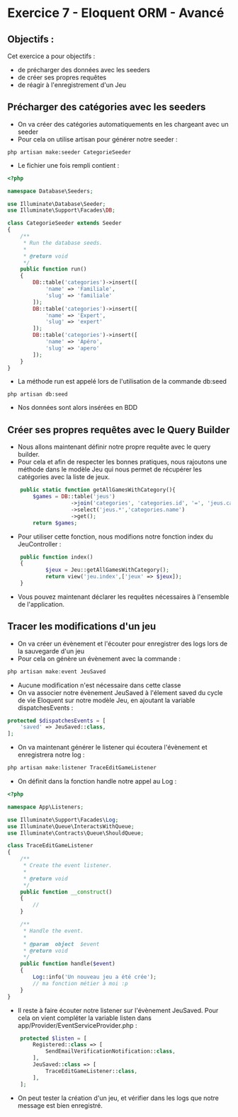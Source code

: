 # Exercice 7 - Eloquent ORM - Avancé

## Objectifs : 

Cet exercice a pour objectifs : 
* de précharger des données avec les seeders
* de créer ses propres requêtes
* de réagir à l'enregistrement d'un Jeu

## Précharger des catégories avec les seeders
* On va créer des catégories automatiquements en les chargeant avec un seeder
* Pour cela on utilise artisan pour générer notre seeder : 
```
php artisan make:seeder CategorieSeeder
```
* Le fichier une fois rempli contient : 
```php
<?php

namespace Database\Seeders;

use Illuminate\Database\Seeder;
use Illuminate\Support\Facades\DB;

class CategorieSeeder extends Seeder
{
    /**
     * Run the database seeds.
     *
     * @return void
     */
    public function run()
    {
        DB::table('categories')->insert([
            'name' => 'Familiale',
            'slug' => 'familiale'
        ]);
        DB::table('categories')->insert([
            'name' => 'Expert',
            'slug' => 'expert'
        ]);
        DB::table('categories')->insert([
            'name' => 'Apéro',
            'slug' => 'apero'
        ]);
    }
}
```
* La méthode run est appelé lors de l'utilisation de la commande db:seed
```
php artisan db:seed
```
* Nos données sont alors insérées en BDD

## Créer ses propres requêtes avec le Query Builder

* Nous allons maintenant définir notre propre requête avec le query builder.
* Pour cela et afin de respecter les bonnes pratiques, nous rajoutons une méthode dans le modèle Jeu qui nous permet de récupérer les catégories avec la liste de jeux.
```php
    public static function getAllGamesWithCategory(){
        $games = DB::table('jeus')
                    ->join('categories', 'categories.id', '=', 'jeus.categorie_id')
                    ->select('jeus.*','categories.name')
                    ->get();
        return $games;
```
* Pour utiliser cette fonction, nous modifions notre fonction index du JeuController : 
```php
    public function index()
    {
            $jeux = Jeu::getAllGamesWithCategory();
            return view('jeu.index',['jeux' => $jeux]);
    }
```
* Vous pouvez maintenant déclarer les requêtes nécessaires à l'ensemble de l'application.

## Tracer les modifications d'un jeu

* On va créer un évènement et l'écouter pour enregistrer des logs lors de la sauvegarde d'un jeu 
* Pour cela on génère un évènement avec la commande : 
```php
php artisan make:event JeuSaved
```
* Aucune modification n'est nécessaire dans cette classe
* On va associer notre évènement JeuSaved à l'élement saved du cycle de vie Eloquent sur notre modèle Jeu, en ajoutant la variable dispatchesEvents :
```php
protected $dispatchesEvents = [
    'saved' => JeuSaved::class,
];
```
* On va maintenant générer le listener qui écoutera l'évènement et enregistrera notre log : 
```php
php artisan make:listener TraceEditGameListener
```
* On définit dans la fonction handle notre appel au Log : 
```php
<?php

namespace App\Listeners;

use Illuminate\Support\Facades\Log;
use Illuminate\Queue\InteractsWithQueue;
use Illuminate\Contracts\Queue\ShouldQueue;

class TraceEditGameListener
{
    /**
     * Create the event listener.
     *
     * @return void
     */
    public function __construct()
    {
        //
    }

    /**
     * Handle the event.
     *
     * @param  object  $event
     * @return void
     */
    public function handle($event)
    {
        Log::info('Un nouveau jeu a été crée');
        // ma fonction métier à moi :p 
    }
}
```
* Il reste à faire écouter notre listener sur l'évènement JeuSaved. Pour cela on vient compléter la variable listen dans app/Provider/EventServiceProvider.php : 
```php
    protected $listen = [
        Registered::class => [
            SendEmailVerificationNotification::class,
        ],
        JeuSaved::class => [
            TraceEditGameListener::class,
        ],
    ];
```
* On peut tester la création d'un jeu, et vérifier dans les logs que notre message est bien enregistré. 